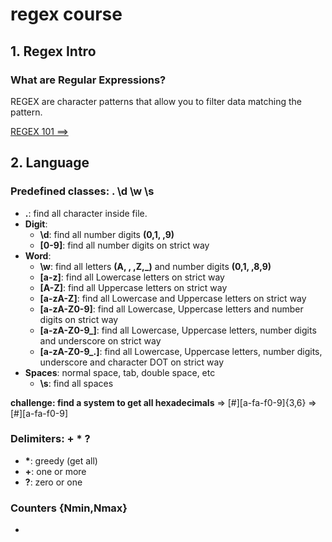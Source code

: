 # regex course

## 1. Regex Intro

### What are Regular Expressions?

REGEX are character patterns that allow you to filter data matching the pattern.

[REGEX 101 ==>](https://regex101.com/)

## 2. Language

### Predefined classes: . \d \w \s

- **.**: find all character inside file.
- **Digit**:
  - **\d**: find all number digits **(0,1, ,9)**
  - **[0-9]**: find all number digits on strict way
- **Word**:
  - **\w**: find all letters **(A, , ,Z,\_)** and number digits **(0,1, ,8,9)**
  - **[a-z]**: find all Lowercase letters on strict way
  - **[A-Z]**: find all Uppercase letters on strict way
  - **[a-zA-Z]**: find all Lowercase and Uppercase letters on strict way
  - **[a-zA-Z0-9]**: find all Lowercase, Uppercase letters and number digits on strict way
  - **[a-zA-Z0-9_]**: find all Lowercase, Uppercase letters, number digits and underscore on strict way
  - **[a-zA-Z0-9_\.]**: find all Lowercase, Uppercase letters, number digits, underscore and character DOT on strict way
- **Spaces**: normal space, tab, double space, etc
  - **\s**: find all spaces

**challenge: find a system to get all hexadecimals**
=> [#][a-fa-f0-9]{3,6}
=> [#][a-fa-f0-9]

### Delimiters: + \* ?

- **\***: greedy (get all)
- **+**: one or more
- **?**: zero or one

### Counters {Nmin,Nmax}

-
